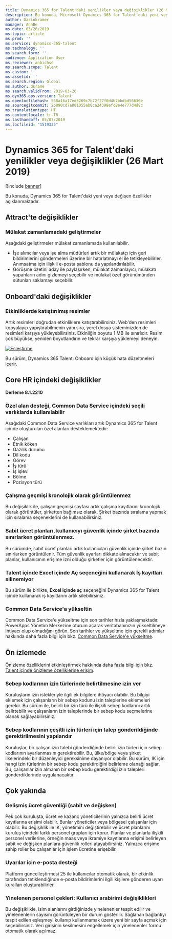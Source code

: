 ```yaml
---
title: Dynamics 365 for Talent'daki yenilikler veya değişiklikler (26 Mart 2019)
description: Bu konuda, Microsoft Dynamics 365 for Talent'daki yeni veya değişen özellikler açıklanmaktadır.
author: Darinkramer
manager: AnnBe
ms.date: 03/26/2019
ms.topic: article
ms.prod: ''
ms.service: dynamics-365-talent
ms.technology: ''
ms.search.form: ''
audience: Application User
ms.reviewer: anbichse
ms.search.scope: Talent
ms.custom: ''
ms.assetid: ''
ms.search.region: Global
ms.author: dkrame
ms.search.validFrom: 2019-03-26
ms.dyn365.ops.version: Talent
ms.openlocfilehash: 568a16a17ed3269c7b72f27f0d4b7bbdbd56630e
ms.sourcegitcommit: 2b890cd7a801055ab0ca24398efc8e4e777d4d8c
ms.translationtype: HT
ms.contentlocale: tr-TR
ms.lasthandoff: 05/07/2019
ms.locfileid: "1519335"
---
```

# <a name="whats-new-or-changed-in-dynamics-365-for-talent-march-26-2019"></a>Dynamics 365 for Talent'daki yenilikler veya değişiklikler (26 Mart 2019)

[!include [banner](includes/banner.md)]

Bu konuda, Dynamics 365 for Talent'daki yeni veya değişen özellikler açıklanmaktadır.

## <a name="changes-in-attract"></a>Attract'te değişiklikler

### <a name="enhancements-to-interview-scheduling"></a>Mülakat zamanlamadaki geliştirmeler
Aşağıdaki geliştirmeler mülakat zamanlamada kullanılabilir.

- İşe alımcılar veya işe alma müdürleri artık bir mülakatçı için geri bildirimlerini göndermeleri üzerine bir hatırlatmayı el ile tetikleyebilirler. Anımsatma için ilişkili e-posta şablonu da yapılandırılabilir.
- Görüşme özetini aday ile paylaşırken, mülakat zamanlayıcı, mülakatı yapanların adını gizlemeyi seçebilir ve mülakat özet görünümünden sütunları saklamayı seçebilir.

## <a name="changes-in-onboard"></a>Onboard'daki değişiklikler

### <a name="embedded-images-in-activities"></a>Etkinliklerde katıştırılmış resimler
Artık resimleri doğrudan etkinliklere katıştırabilirsiniz. Web'den resimleri kopyalayıp yapıştırabilmenin yanı sıra, yerel dosya sisteminizden de resimleri karşıya yükleyebilirsiniz. Etkinliğin boyutu 1 MB ile sınırlıdır. Resim çok büyükse, yeniden boyutlandırın ve tekrar karşıya yüklemeyi deneyin.

[![Eşleştirme](./media/embedimages.png)](./media/embedimages.png)

Bu sürüm, Dynamics 365 Talent: Onboard için küçük hata düzeltmeleri içerir.

## <a name="changes-in-core-hr"></a>Core HR içindeki değişiklikler
**Derleme 8.1.2210**

### <a name="custom-field-support-available-for-select-entities-in-common-data-service"></a>Özel alan desteği, Common Data Service içindeki seçili varlıklarda kullanılabilir 

Aşağıdaki Common Data Service varlıkları artık Dynamics 365 for Talent içinde oluşturulan özel alanları desteklemektedir:

- Çalışan
- Etnik köken
- Gazilik durumu
- Dil kodu
- Görev
- İş türü
- İş işlevi
- Bölme
- Pozisyon türü
 
### <a name="employment-history-not-displayed-chronologically"></a>Çalışma geçmişi kronolojik olarak görüntülenmez
Bu değişiklik ile, çalışan geçmişi sayfası artık çalışma kayıtlarını kronolojik olarak görüntüler, şirketten bağımsız olarak. Şirket bazında sıralama yapmak için sıralama seçeneklerini de kullanabilirsiniz.

### <a name="fixed-compensation-plans-dont-appear-when-restricting-user-by-company-in-security"></a>Sabit ücret planları, kullanıcıyı güvenlik içinde şirket bazında sınırlarken görüntülenmez.
Bu sürümde, sabit ücret planları artık kullanıcıları güvenlik içinde şirket bazın sınırlarken görüntülenir. Tüm güvenlik ayarları dikkate alınacaktır ve sabit planlar, kullanıcının erişime izni olduğu şirketler için görüntülenecektir. 

### <a name="cant-delete-job-records-using-open-in-excel-option-in-talent"></a>Talent içinde Excel içinde Aç seçeneğini kullanarak İş kayıtları silinemiyor
Bu sürüm ile birlikte, **Excel içinde aç** seçeneğini Dynamics 365 for Talent içinde kullanarak iş kayıtlarını artık silebilirsiniz.

### <a name="upgrade-to-common-data-service"></a>Common Data Service'a yükseltin
Common Data Service'e yükseltme için son tarihler hızla yaklaşmaktadır. PowerApps Yönetim Merkezine oturum açarak veritabanınızın yükseltilmeye ihtiyacı olup olmadığını görün. Son tarihler ve yükseltme için gerekli adımlar hakkında daha fazla bilgi için bkz. [Common Data Service'e yükseltme](https://docs.microsoft.com/en-us/common-data-service/upgradecds/introduction-upgrade-cds).

## <a name="in-preview"></a>Ön izlemede

Önizleme özelliklerini etkinleştirmek hakkında daha fazla bilgi için bkz. [Talent içinde önizleme özelliklerine erişim](./access-preview-feature.md).

### <a name="allow-reason-codes-to-be-specified-on-leave-types"></a>Sebep kodlarının izin türlerinde belirtilmesine izin ver
Kuruluşların izin istekleriyle ilgili ek bilgilere ihtiyacı olabilir. Bu bilgiyi eklemek için çalışanların bir sebep kodunu izin taleplerine eklemeleri gerekir. Bu sürüm ile, belirli bir izin türü ile ilişkili sebep kodlarını artık belirtebilir ve çalışanların izin taleplerinde bir sebep kodu seçmelerine olanak sağlayabilirsiniz.

### <a name="configure-reason-codes-to-be-required-when-submitting-time-off-for-certain-leave-types"></a>Sebep kodlarının çeşitli izin türleri için talep gönderildiğinde gerektirilmesini yapılandır
Kuruluşlar, bir çalışan izin talebi gönderdiğinde belirli izin türleri için sebep kodlarının ayarlanmasını gerektirebilir. Bu, ülke/bölge veya şirket ilkelerindeki bir düzenleyici gereksinime dayanıyor olabilir. Bu sürüm, IK için hangi izin türlerinin bir sebep kodu gerektirdiğini belirleme olanağı sağlar. Bu, çalışanlar izin almanın bir sebep kodu gerektirdiği izin talepleri gönderdiklerinde uygulanacaktır.

## <a name="coming-soon"></a>Çok yakında

###  <a name="advanced-compensation-security-fixed-and-variable"></a>Gelişmiş ücret güvenliği (sabit ve değişken)
Pek çok kuruluşta, ücret ve kazanç yöneticilerinin yalnızca belirli ücret kayıtlarına erişimi olabilir. Bunlar yöneticiler veya bölgesel çalışanlar için olabilir. Bu değişiklik ile IK, yönetimini değiştirebilir ve ücret planlarını kuruluş içindeki farklı personel grupları için korur. Planlar ve planlarla ilişkili personel verilerine, örneğin maaş veya ikramiye kayıtlarına erişimi belirleyen sabit ve değişken planlara güvenlik rolleri atayabilirsiniz. Yalnızca erişime sahip roller bu çalışanlar için işlem ücretine erişebilir.

###  <a name="email-support-for-alerts"></a>Uyarılar için e-posta desteği
Platform güncelleştirmesi 25 ile kullanıcılar otomatik olarak, bir etkinlik tarafından tetiklendiğinde e-posta bildirimlerini ilgili kişilere gönderen uyarı kuralları oluşturabilirler. 

### <a name="duplicate-employee-checks-user-interface-changes"></a>Yinelenen personel çekleri: Kullanıcı arabirimi değişiklikleri
Bu değişiklikle, isim alanlarını girdiğinizde yinelenenler tespit edilir ve yinelenenlerin sayısını görüntüleyen bir durum gösterilir. Sağlanan bağlantıyı tespit edilen eşleşmeyi kullanıp kullanmamak üzere yeni bir sayfa açmak için seçebilirsiniz. Veri girişinin kesilmesini engellemek için yinelenenler formu otomatik olarak açılmaz.
